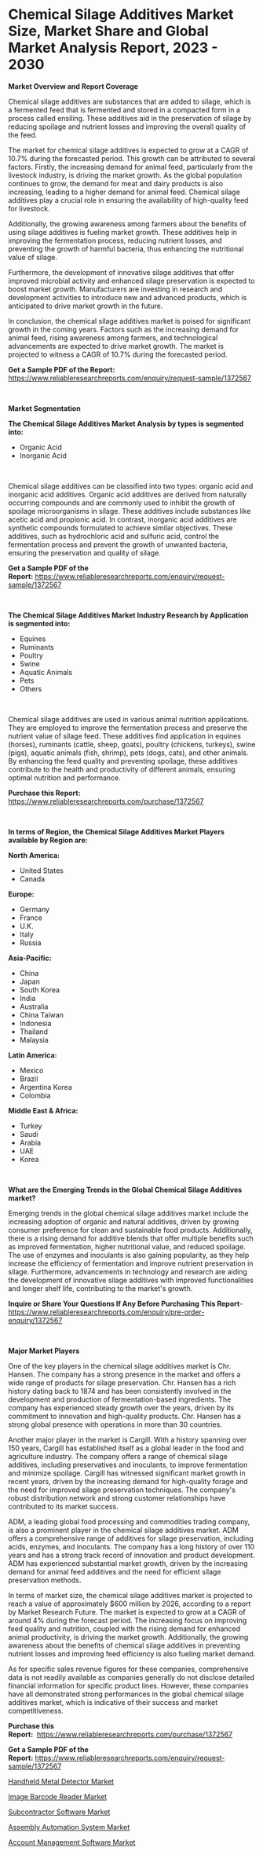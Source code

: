 <p><h1>Chemical Silage Additives Market Size, Market Share and Global Market Analysis Report, 2023 - 2030</h1></p><p><strong>Market Overview and Report Coverage</strong></p>
<p><p>Chemical silage additives are substances that are added to silage, which is a fermented feed that is fermented and stored in a compacted form in a process called ensiling. These additives aid in the preservation of silage by reducing spoilage and nutrient losses and improving the overall quality of the feed.</p><p>The market for chemical silage additives is expected to grow at a CAGR of 10.7% during the forecasted period. This growth can be attributed to several factors. Firstly, the increasing demand for animal feed, particularly from the livestock industry, is driving the market growth. As the global population continues to grow, the demand for meat and dairy products is also increasing, leading to a higher demand for animal feed. Chemical silage additives play a crucial role in ensuring the availability of high-quality feed for livestock.</p><p>Additionally, the growing awareness among farmers about the benefits of using silage additives is fueling market growth. These additives help in improving the fermentation process, reducing nutrient losses, and preventing the growth of harmful bacteria, thus enhancing the nutritional value of silage.</p><p>Furthermore, the development of innovative silage additives that offer improved microbial activity and enhanced silage preservation is expected to boost market growth. Manufacturers are investing in research and development activities to introduce new and advanced products, which is anticipated to drive market growth in the future.</p><p>In conclusion, the chemical silage additives market is poised for significant growth in the coming years. Factors such as the increasing demand for animal feed, rising awareness among farmers, and technological advancements are expected to drive market growth. The market is projected to witness a CAGR of 10.7% during the forecasted period.</p></p>
<p><strong>Get a Sample PDF of the Report:</strong> <a href="https://www.reliableresearchreports.com/enquiry/request-sample/1372567">https://www.reliableresearchreports.com/enquiry/request-sample/1372567</a></p>
<p>&nbsp;</p>
<p><strong>Market Segmentation</strong></p>
<p><strong>The Chemical Silage Additives Market Analysis by types is segmented into:</strong></p>
<p><ul><li>Organic Acid</li><li>Inorganic Acid</li></ul></p>
<p>&nbsp;</p>
<p><p>Chemical silage additives can be classified into two types: organic acid and inorganic acid additives. Organic acid additives are derived from naturally occurring compounds and are commonly used to inhibit the growth of spoilage microorganisms in silage. These additives include substances like acetic acid and propionic acid. In contrast, inorganic acid additives are synthetic compounds formulated to achieve similar objectives. These additives, such as hydrochloric acid and sulfuric acid, control the fermentation process and prevent the growth of unwanted bacteria, ensuring the preservation and quality of silage.</p></p>
<p><strong>Get a Sample PDF of the Report:</strong>&nbsp;<a href="https://www.reliableresearchreports.com/enquiry/request-sample/1372567">https://www.reliableresearchreports.com/enquiry/request-sample/1372567</a></p>
<p>&nbsp;</p>
<p><strong>The Chemical Silage Additives Market Industry Research by Application is segmented into:</strong></p>
<p><ul><li>Equines</li><li>Ruminants</li><li>Poultry</li><li>Swine</li><li>Aquatic Animals</li><li>Pets</li><li>Others</li></ul></p>
<p>&nbsp;</p>
<p><p>Chemical silage additives are used in various animal nutrition applications. They are employed to improve the fermentation process and preserve the nutrient value of silage feed. These additives find application in equines (horses), ruminants (cattle, sheep, goats), poultry (chickens, turkeys), swine (pigs), aquatic animals (fish, shrimp), pets (dogs, cats), and other animals. By enhancing the feed quality and preventing spoilage, these additives contribute to the health and productivity of different animals, ensuring optimal nutrition and performance.</p></p>
<p><strong>Purchase this Report:</strong>&nbsp; <a href="https://www.reliableresearchreports.com/purchase/1372567">https://www.reliableresearchreports.com/purchase/1372567</a></p>
<p>&nbsp;</p>
<p><strong>In terms of Region, the Chemical Silage Additives Market Players available by Region are:</strong></p>
<p>
    <p> <strong> North America: </strong>
        <ul>
            <li>United States</li>
            <li>Canada</li>
        </ul>
        </p> 
    <p> <strong> Europe: </strong>
        <ul>
            <li>Germany</li>
            <li>France</li>
            <li>U.K.</li>
            <li>Italy</li>
            <li>Russia</li>
        </ul>
        </p> 
    <p> <strong> Asia-Pacific: </strong>
        <ul>
            <li>China</li>
            <li>Japan</li>
            <li>South Korea</li>
            <li>India</li>
            <li>Australia</li>
            <li>China Taiwan</li>
            <li>Indonesia</li>
            <li>Thailand</li>
            <li>Malaysia</li>
        </ul>
        </p> 
    <p> <strong> Latin America: </strong>
        <ul>
            <li>Mexico</li>
            <li>Brazil</li>
            <li>Argentina Korea</li>
            <li>Colombia</li>
        </ul>
        </p> 
    <p> <strong> Middle East & Africa: </strong>
        <ul>
            <li>Turkey</li>
            <li>Saudi</li>
            <li>Arabia</li>
            <li>UAE</li>
            <li>Korea</li>
        </ul>
    </p>
    </p>
<p>&nbsp;</p>
<p><strong>What are the Emerging Trends in the Global Chemical Silage Additives market?</strong></p>
<p><p>Emerging trends in the global chemical silage additives market include the increasing adoption of organic and natural additives, driven by growing consumer preference for clean and sustainable food products. Additionally, there is a rising demand for additive blends that offer multiple benefits such as improved fermentation, higher nutritional value, and reduced spoilage. The use of enzymes and inoculants is also gaining popularity, as they help increase the efficiency of fermentation and improve nutrient preservation in silage. Furthermore, advancements in technology and research are aiding the development of innovative silage additives with improved functionalities and longer shelf life, contributing to the market's growth.</p></p>
<p><strong>Inquire or Share Your Questions If Any Before Purchasing This Report</strong>- <a href="https://www.reliableresearchreports.com/enquiry/pre-order-enquiry/1372567">https://www.reliableresearchreports.com/enquiry/pre-order-enquiry/1372567</a></p>
<p>&nbsp;</p>
<p><strong>Major Market Players</strong></p>
<p><p>One of the key players in the chemical silage additives market is Chr. Hansen. The company has a strong presence in the market and offers a wide range of products for silage preservation. Chr. Hansen has a rich history dating back to 1874 and has been consistently involved in the development and production of fermentation-based ingredients. The company has experienced steady growth over the years, driven by its commitment to innovation and high-quality products. Chr. Hansen has a strong global presence with operations in more than 30 countries.</p><p>Another major player in the market is Cargill. With a history spanning over 150 years, Cargill has established itself as a global leader in the food and agriculture industry. The company offers a range of chemical silage additives, including preservatives and inoculants, to improve fermentation and minimize spoilage. Cargill has witnessed significant market growth in recent years, driven by the increasing demand for high-quality forage and the need for improved silage preservation techniques. The company's robust distribution network and strong customer relationships have contributed to its market success.</p><p>ADM, a leading global food processing and commodities trading company, is also a prominent player in the chemical silage additives market. ADM offers a comprehensive range of additives for silage preservation, including acids, enzymes, and inoculants. The company has a long history of over 110 years and has a strong track record of innovation and product development. ADM has experienced substantial market growth, driven by the increasing demand for animal feed additives and the need for efficient silage preservation methods.</p><p>In terms of market size, the chemical silage additives market is projected to reach a value of approximately $600 million by 2026, according to a report by Market Research Future. The market is expected to grow at a CAGR of around 4% during the forecast period. The increasing focus on improving feed quality and nutrition, coupled with the rising demand for enhanced animal productivity, is driving the market growth. Additionally, the growing awareness about the benefits of chemical silage additives in preventing nutrient losses and improving feed efficiency is also fueling market demand.</p><p>As for specific sales revenue figures for these companies, comprehensive data is not readily available as companies generally do not disclose detailed financial information for specific product lines. However, these companies have all demonstrated strong performances in the global chemical silage additives market, which is indicative of their success and market competitiveness.</p></p>
<p><strong>Purchase this Report:</strong>&nbsp;&nbsp;<a href="https://www.reliableresearchreports.com/purchase/1372567">https://www.reliableresearchreports.com/purchase/1372567</a></p>
<p></p>
<p><strong>Get a Sample PDF of the Report:</strong>&nbsp;<a href="https://www.reliableresearchreports.com/enquiry/request-sample/1372567">https://www.reliableresearchreports.com/enquiry/request-sample/1372567</a></p>
<p><p><a href="https://github.com/RichRobinson5/Market-Research-Report-List-1/blob/main/handheld-metal-detector-market.md">Handheld Metal Detector Market</a></p><p><a href="https://www.linkedin.com/pulse/image-barcode-reader-market-research-report-unlocks-t9tyc/">Image Barcode Reader Market</a></p><p><a href="https://medium.com/@tanaysamar7412/subcontractor-software-market-size-cagr-trends-2024-2030-c8102fc9ed53">Subcontractor Software Market</a></p><p><a href="https://www.linkedin.com/pulse/assembly-automation-system-market-share-amp-new-trends-okxsc/">Assembly Automation System Market</a></p><p><a href="https://medium.com/@zaidjeet11730/account-management-software-market-size-cagr-trends-2024-2030-2c48f8bf6bff">Account Management Software Market</a></p></p>